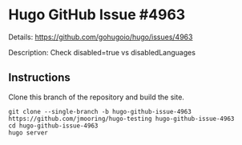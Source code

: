 # Hugo GitHub Issue #4963

Details: <https://github.com/gohugoio/hugo/issues/4963>

Description: Check disabled=true vs disabledLanguages

## Instructions

Clone this branch of the repository and build the site.

```text
git clone --single-branch -b hugo-github-issue-4963 https://github.com/jmooring/hugo-testing hugo-github-issue-4963
cd hugo-github-issue-4963
hugo server
```
